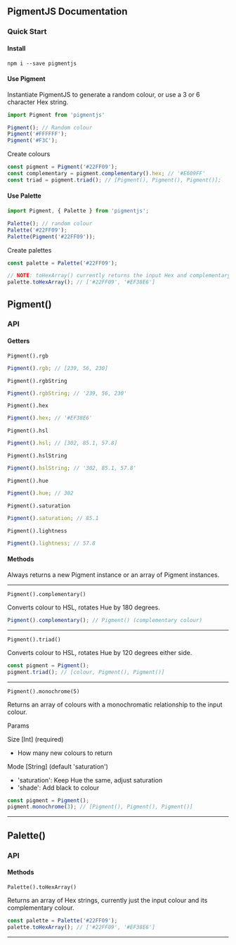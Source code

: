 ## PigmentJS Documentation

### Quick Start

#### Install
`npm i --save pigmentjs`


#### Use Pigment
Instantiate PigmentJS to generate a random colour, or use a 3 or 6 character Hex string.
```javascript
import Pigment from 'pigmentjs'

Pigment(); // Random colour
Pigment('#FFFFFF');
Pigment('#F3C');
```

Create colours
```javascript
const pigment = Pigment('#22FF09');
const complementary = pigment.complementary().hex; // '#E609FF'
const triad = pigment.triad(); // [Pigment(), Pigment(), Pigment()]; 
```

#### Use Palette
```javascript
import Pigment, { Palette } from 'pigmentjs';

Palette(); // random colour
Palette('#22FF09');
Palette(Pigment('#22FF09'));
```

Create palettes
```javascript
const palette = Palette('#22FF09');

// NOTE: toHexArray() currently returns the input Hex and complementary Hex
palette.toHexArray(); // ['#22FF09', '#EF38E6'] 
```

## Pigment()

### API

#### Getters

`Pigment().rgb`

```javascript
Pigment().rgb; // [239, 56, 230]
```

`Pigment().rgbString`

```javascript
Pigment().rgbString; // '239, 56, 230'
```

`Pigment().hex`

```javascript
Pigment().hex; // '#EF38E6'
```

`Pigment().hsl`

```javascript
Pigment().hsl; // [302, 85.1, 57.8]
```

`Pigment().hslString`

```javascript
Pigment().hslString; // '302, 85.1, 57.8'
```

`Pigment().hue`

```javascript
Pigment().hue; // 302
```

`Pigment().saturation`

```javascript
Pigment().saturation; // 85.1
```

`Pigment().lightness`

```javascript
Pigment().lightness; // 57.8
```

#### Methods

Always returns a new Pigment instance or an array of Pigment instances.

---

`Pigment().complementary()`

Converts colour to HSL, rotates Hue by 180 degrees.

```javascript
Pigment().complementary(); // Pigment() (complementary colour)
```

---

`Pigment().triad()`

Converts colour to HSL, rotates Hue by 120 degrees either side.

```javascript
const pigment = Pigment();
pigment.triad(); // [colour, Pigment(), Pigment()]
```

---

`Pigment().monochrome(5)`

Returns an array of colours with a monochromatic relationship to the input colour.

Params

Size [Int] (required)

- How many new colours to return

Mode [String] (default 'saturation')

- 'saturation': Keep Hue the same, adjust saturation
- 'shade': Add black to colour


```javascript
const pigment = Pigment();
pigment.monochrome(3); // [Pigment(), Pigment(), Pigment()]
```

---

## Palette()

### API

#### Methods

`Palette().toHexArray()`

Returns an array of Hex strings, currently just the input colour and its complementary colour.

```javascript
const palette = Palette('#22FF09');
palette.toHexArray(); // ['#22FF09', '#EF38E6'] 
```

---
